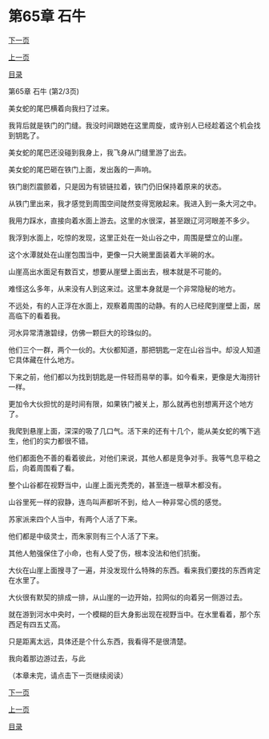 <h1>第65章   石牛</h1>
            <div><p><a href="./0194_%E7%AC%AC65%E7%AB%A0_%E7%9F%B3%E7%89%9B.md">下一页</a></p><p><a href="./0192_%E7%AC%AC65%E7%AB%A0_%E7%9F%B3%E7%89%9B.md">上一页</a></p><p><a href="../">目录</a></p></div>
            <div><p>第65章   石牛 (第2/3页)</p><p>美女蛇的尾巴横着向我扫了过来。</p><p>我背后就是铁门的门缝。我没时间跟她在这里周旋，或许别人已经趁着这个机会找到钥匙了。</p><p>美女蛇的尾巴还没碰到我身上，我飞身从门缝里游了出去。</p><p>美女蛇的尾巴砸在铁门上面，发出轰的一声响。</p><p>铁门剧烈震颤着，只是因为有锁链拉着，铁门仍旧保持着原来的状态。</p><p>从铁门里出来，我才感觉到周围空间陡然变得宽敞起来。我进入到一条大河之中。</p><p>我用力踩水，直接向着水面上游去。这里的水很深，甚至跟辽河河眼差不多少。</p><p>我浮到水面上，吃惊的发现，这里正处在一处山谷之中，周围是壁立的山崖。</p><p>这个水潭就处在山崖包围当中，更像一只大碗里面装着大半碗的水。</p><p>山崖高出水面足有数百丈，想要从崖壁上面出去，根本就是不可能的。</p><p>难怪这么多年，从来没有人到这来过。这里本身就是一个非常隐秘的地方。</p><p>不远处，有的人正浮在水面上，观察着周围的动静。有的人已经爬到崖壁上面，居高临下的看着我。</p><p>河水异常清澈碧绿，仿佛一颗巨大的珍珠似的。</p><p>他们三个一群，两个一伙的。大伙都知道，那把钥匙一定在山谷当中。却没人知道它具体藏在什么地方。</p><p>下来之前，他们都以为找到钥匙是一件轻而易举的事。如今看来，更像是大海捞针一样。</p><p>更加令大伙担忧的是时间有限，如果铁门被关上，那么就再也别想离开这个地方了。</p><p>我爬到悬崖上面，深深的吸了几口气。活下来的还有十几个，能从美女蛇的嘴下逃生，他们的实力都很不错。</p><p>他们都面色不善的看着彼此，对他们来说，其他人都是竞争对手。我等气息平稳之后，向着周围看了看。</p><p>整个山谷都在视野当中，山崖上面光秃秃的，甚至连一根草木都没有。</p><p>山谷里死一样的寂静，连鸟叫声都听不到，给人一种非常心慌的感觉。</p><p>苏家派来四个人当中，有两个人活了下来。</p><p>他们都是中级灵士，而朱家则有三个人活了下来。</p><p>其他人勉强保住了小命，也有人受了伤，根本没法和他们抗衡。</p><p>大伙在山崖上面搜寻了一遍，并没发现什么特殊的东西。看来我们要找的东西肯定在水里了。</p><p>大伙很有默契的排成一排，从山崖的一边开始，拉网似的向着另一侧游过去。</p><p>就在游到河水中央时，一个模糊的巨大身影出现在视野当中。在水里看着，那个东西足有四五丈高。</p><p>只是距离太远，具体还是个什么东西，我看得不是很清楚。</p><p>我向着那边游过去，与此</p><p>（本章未完，请点击下一页继续阅读）</p></div>
            <div><p><a href="./0194_%E7%AC%AC65%E7%AB%A0_%E7%9F%B3%E7%89%9B.md">下一页</a></p><p><a href="./0192_%E7%AC%AC65%E7%AB%A0_%E7%9F%B3%E7%89%9B.md">上一页</a></p><p><a href="../">目录</a></p></div>